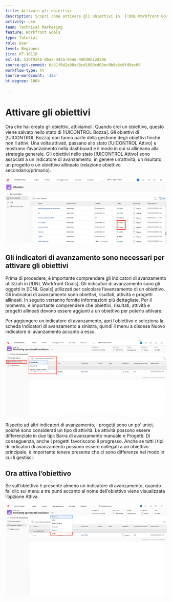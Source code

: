 ```yaml
---
title: Attivare gli obiettivi
description: Scopri come attivare gli obiettivi in  [!DNL Workfront Goals]  dopo averli creati.
activity: use
team: Technical Marketing
feature: Workfront Goals
type: Tutorial
role: User
level: Beginner
jira: KT-10118
exl-id: 53df924b-0ba2-442a-95a6-40bd9b12d206
source-git-commit: 6c31f8d2e98ad8cd1880cd03ec0b0e6c0fd9ec09
workflow-type: ht
source-wordcount: '325'
ht-degree: 100%

---
```


# Attivare gli obiettivi

Ora che hai creato gli obiettivi, attiviamoli. Quando crei un obiettivo, questo viene salvato nello stato di [!UICONTROL Bozza]. Gli obiettivi di [!UICONTROL Bozza] non fanno parte della gestione degli obiettivi finché non li attivi. Una volta attivati, passano allo stato [!UICONTROL Attivo] e mostrano l’avanzamento nella dashboard e il modo in cui si allineano alla strategia generale. Gli obiettivi nello stato [!UICONTROL Attivo] sono associati a un indicatore di avanzamento, in genere un’attività, un risultato, un progetto o un obiettivo allineato (relazione obiettivo secondario/primario).

![Schermata di un obiettivo in Obiettivi di Workfront in stato Bozza](assets/04-workfront-goals-activate-goals.png)

## Gli indicatori di avanzamento sono necessari per attivare gli obiettivi

Prima di procedere, è importante comprendere gli indicatori di avanzamento utilizzati in [!DNL Workfront Goals]. Gli indicatori di avanzamento sono gli oggetti in [!DNL Goals] utilizzati per calcolare l’avanzamento di un obiettivo. Gli indicatori di avanzamento sono obiettivi, risultati, attività e progetti allineati. In seguito verranno fornite informazioni più dettagliate. Per il momento, è importante comprendere che obiettivi, risultati, attività e progetti allineati devono essere aggiunti a un obiettivo per poterlo attivare.

Per aggiungere un indicatore di avanzamento, apri l’obiettivo e seleziona la scheda Indicatori di avanzamento a sinistra, quindi il menu a discesa Nuovo indicatore di avanzamento accanto a esso.

![Schermata che mostra risultati, attività e progetti e indicatori di avanzamento degli obiettivi.](assets/05-workfront-goals-progress-indicators.png)

Rispetto ad altri indicatori di avanzamento, i progetti sono un po’ unici, poiché sono considerati un tipo di attività. Le attività possono essere differenziate in due tipi: Barra di avanzamento manuale e Progetti. Di conseguenza, anche i progetti favoriscono il progresso. Anche se tutti i tipi di indicatori di avanzamento possono essere collegati a un obiettivo principale, è importante tenere presente che ci sono differenze nel modo in cui li gestisci.

## Ora attiva l’obiettivo

Se sull’obiettivo è presente almeno un indicatore di avanzamento, quando fai clic sul menu a tre punti accanto al nome dell’obiettivo viene visualizzata l’opzione Attiva.

![Screenshot che mostra come attivare un obiettivo.](assets/activate-a-goal-with-a-result.png)
